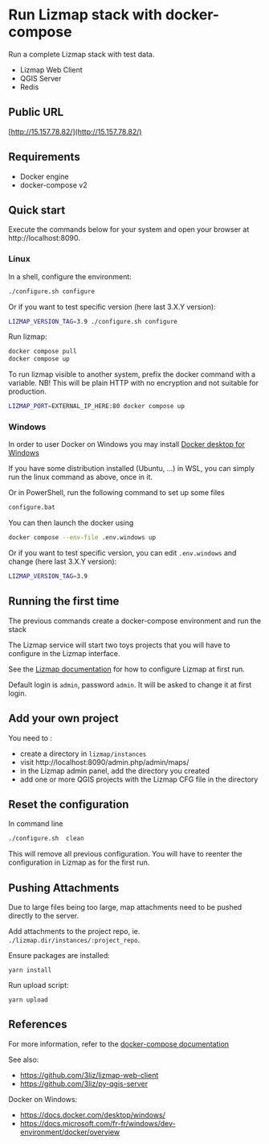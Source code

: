 # Run Lizmap stack with docker-compose

Run a complete Lizmap stack with test data. 

- Lizmap Web Client
- QGIS Server
- Redis

## Public URL

[http://15.157.78.82/](http://15.157.78.82/)

## Requirements

- Docker engine
- docker-compose v2 

## Quick start

Execute the commands below for your system and open your browser at http://localhost:8090.

### Linux

In a shell, configure the environment:
```bash
./configure.sh configure
```
Or if you want to test specific version (here last 3.X.Y version):
```bash
LIZMAP_VERSION_TAG=3.9 ./configure.sh configure
```

Run lizmap:
```bash
docker compose pull
docker compose up
```

To run lizmap visible to another system, prefix the docker command with a variable. NB! This will be plain HTTP with no encryption and not suitable for production.
```bash
LIZMAP_PORT=EXTERNAL_IP_HERE:80 docker compose up
```

### Windows

In order to user Docker on Windows you may install [Docker desktop for Windows](https://docs.docker.com/desktop/windows/install/)


If you have some distribution installed (Ubuntu, ...) in WSL, you can simply run the linux command as above, once in it.

Or in PowerShell, run the following command to set up some files
```bash
configure.bat
``` 
You can then launch the docker using
```bash
docker compose --env-file .env.windows up
```
Or if you want to test specific version, you can edit `.env.windows` and change (here last 3.X.Y version):

```bash
LIZMAP_VERSION_TAG=3.9
```

## Running the first time

The previous commands create a docker-compose environment and run the stack

The Lizmap service will start two toys projects that you will have to configure in the Lizmap
interface.

See the [Lizmap documentation](https://docs.lizmap.com) for how to configure Lizmap at first run.

Default login is `admin`, password `admin`. It will be asked to change it at first login.

## Add your own project

You need to :
* create a directory in `lizmap/instances`
* visit http://localhost:8090/admin.php/admin/maps/
* in the Lizmap admin panel, add the directory you created
* add one or more QGIS projects with the Lizmap CFG file in the directory

## Reset the configuration

In command line

```bash
./configure.sh  clean 
```

This will remove all previous configuration. You will have to reenter the configuration in Lizmap
as for the first run.

## Pushing Attachments

Due to large files being too large, map attachments need to be pushed directly to the server.

Add attachments to the project repo, ie. `./lizmap.dir/instances/:project_repo`.

Ensure packages are installed:

```
yarn install
```

Run upload script:

```
yarn upload
```

## References

For more information, refer to the [docker-compose documentation](https://docs.docker.com/compose/)

See also:

- https://github.com/3liz/lizmap-web-client
- https://github.com/3liz/py-qgis-server

Docker on Windows:

- https://docs.docker.com/desktop/windows/
- https://docs.microsoft.com/fr-fr/windows/dev-environment/docker/overview
